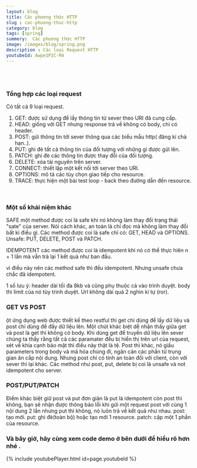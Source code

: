 ```yaml
---
layout: blog
title: Các phương thức HTTP
slug : cac-phuong-thuc-http
category: blog
tags: [spring]
summery:  Các phương thức HTTP
image: /images/blog/spring.png
description : Các loại Request HTTP 
youtubeId: Awpe1PIC-M4
---
```



<br><br>

### Tổng hợp các loại request 

Có tất cả 9 loại request.

1. GET: được sử dụng để lấy thông tin từ sever theo URI đã cung cấp.
2. HEAD: giống với GET nhưng response trả về không có body, chỉ có header.
3. POST: gửi thông tin tới sever thông qua các biểu mẫu http( đăng kí chả hạn..).
4. PUT: ghi đè tất cả thông tin của đối tượng với những gì được gửi lên.
5. PATCH: ghi đè các thông tin được thay đổi của đối tượng.
6. DELETE: xóa tài nguyên trên server.
7. CONNECT: thiết lập một kết nối tới server theo URI.
8. OPTIONS: mô tả các tùy chọn giao tiếp cho resource.
9. TRACE: thực hiện một bài test loop - back theo đường dẫn đến resource.
<br>

### Một số khái niệm khác 
SAFE
một method được coi là safe khi nó không làm thay đổi trạng thái "sate" của server. Nói cách khác, an toàn là chỉ đọc mà không làm thay đổi bất kì điều gì. Các method được coi là safe chỉ có: GET, HEAD và OPTIONS.
Unsafe: PUT, DELETE, POST và PATCH.

IDEMPOTENT
các method được coi là idempotent khi nó có thể thực hiên n + 1 lần mà vẫn trả lại 1 kết quả như ban đầu.

vì điều này nên các method safe thì đều idempotent. Nhưng unsafe chưa chắc đã idempotent.

1 số lưu ý: header dài tối đa 8kb và cũng phụ thuộc cả vào trình duyệt.
body thì limit của nó tùy trình duyệt. Url không dài quá 2 nghìn kí tự (ror).
<br>

### GET VS POST
ột ứng dụng web được thiết kế theo restful thì get chỉ dùng để lấy dữ liệu và post chỉ dùng để đẩy dữ liệu lên. 
Một chút khác biệt dễ nhận thấy giữa get và post là get thì không có body. Khi dùng get để truyền dữ liệu lên sever chúng ta thấy rằng tất cả các paramater đều bị hiển thị trên url của request, xét về khía cạnh bảo mật thì điều này thật là tệ.
Post thì khác, nó giấu parameters trong body và mã hóa chúng đi, ngăn cản các phần tử trung gian ăn cắp nội dung. Nhưng post chỉ có tính an toàn đối với client, còn với sever thì lại khác. Các method như post, put, delete bị coi là unsafe và not idempotent cho server.
<br>

### POST/PUT/PATCH
Điểm khác biệt giữ post và put đơn giản là put là idempotent còn post thì không, bạn sẽ nhận được thông báo lỗi khi gửi một request post với cùng 1 nội dung 2 lần nhưng put thì không, nó luôn trả về kết quả như nhau.
post: tạo mới.
put: ghi đè(toàn bộ) hoặc tạo mới 1 resource.
patch: cập một 1 phần của resource.
<br>

### Và bây giờ, hãy cùng xem code demo ở bên dưới để hiểu rõ hơn nhé .

{% include youtubePlayer.html id=page.youtubeId %}